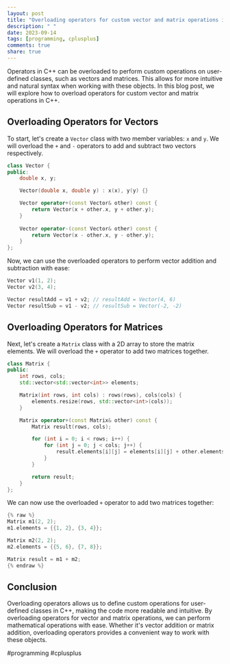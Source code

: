 ```yaml
---
layout: post
title: "Overloading operators for custom vector and matrix operations in C++"
description: " "
date: 2023-09-14
tags: [programming, cplusplus]
comments: true
share: true
---
```


Operators in C++ can be overloaded to perform custom operations on user-defined classes, such as vectors and matrices. This allows for more intuitive and natural syntax when working with these objects. In this blog post, we will explore how to overload operators for custom vector and matrix operations in C++.

## Overloading Operators for Vectors

To start, let's create a `Vector` class with two member variables: `x` and `y`. We will overload the `+` and `-` operators to add and subtract two vectors respectively.

```cpp
class Vector {
public:
    double x, y;

    Vector(double x, double y) : x(x), y(y) {}

    Vector operator+(const Vector& other) const {
        return Vector(x + other.x, y + other.y);
    }
    
    Vector operator-(const Vector& other) const {
        return Vector(x - other.x, y - other.y);
    }
};
```

Now, we can use the overloaded operators to perform vector addition and subtraction with ease:

```cpp
Vector v1(1, 2);
Vector v2(3, 4);

Vector resultAdd = v1 + v2; // resultAdd = Vector(4, 6)
Vector resultSub = v1 - v2; // resultSub = Vector(-2, -2)
```

## Overloading Operators for Matrices

Next, let's create a `Matrix` class with a 2D array to store the matrix elements. We will overload the `+` operator to add two matrices together.

```cpp
class Matrix {
public:
    int rows, cols;
    std::vector<std::vector<int>> elements;

    Matrix(int rows, int cols) : rows(rows), cols(cols) {
        elements.resize(rows, std::vector<int>(cols));
    }

    Matrix operator+(const Matrix& other) const {
        Matrix result(rows, cols);

        for (int i = 0; i < rows; i++) {
            for (int j = 0; j < cols; j++) {
                result.elements[i][j] = elements[i][j] + other.elements[i][j];
            }
        }

        return result;
    }
};
```

We can now use the overloaded `+` operator to add two matrices together:

```cpp
{% raw %}
Matrix m1(2, 2);
m1.elements = {{1, 2}, {3, 4}};

Matrix m2(2, 2);
m2.elements = {{5, 6}, {7, 8}};

Matrix result = m1 + m2;
{% endraw %}
```

## Conclusion

Overloading operators allows us to define custom operations for user-defined classes in C++, making the code more readable and intuitive. By overloading operators for vector and matrix operations, we can perform mathematical operations with ease. Whether it's vector addition or matrix addition, overloading operators provides a convenient way to work with these objects.

#programming #cplusplus